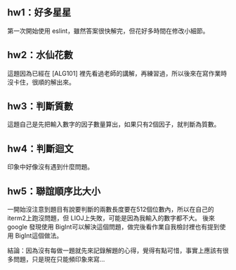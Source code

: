 ## hw1：好多星星
第一次開始使用 eslint，雖然答案很快解完，但花好多時間在修改小細節。

## hw2：水仙花數
這題因為已經在 [ALG101] 裡先看過老師的講解，再練習過，所以後來在寫作業時沒卡住，很順的解出來。

## hw3：判斷質數
這題自己是先把輸入數字的因子數量算出，如果只有2個因子，就判斷為質數。

## hw4：判斷迴文
印象中好像沒有遇到什麼問題。

## hw5：聯誼順序比大小
一開始沒注意到題目有說要判斷的兩數長度要在512個位數內，所以在自己的iterm2上跑沒問題，但 LIOJ上失敗，可能是因為我輸入的數字都不大。
後來google 發現使用 BigInt可以解決這個問題，做完後看作業自我檢討裡也有提到使用 BigInt這個做法。

結論：因為沒有每做一題就先來記錄解題的心得，覺得有點可惜，事實上應該有很多問題，只是現在只能頻印象來寫...